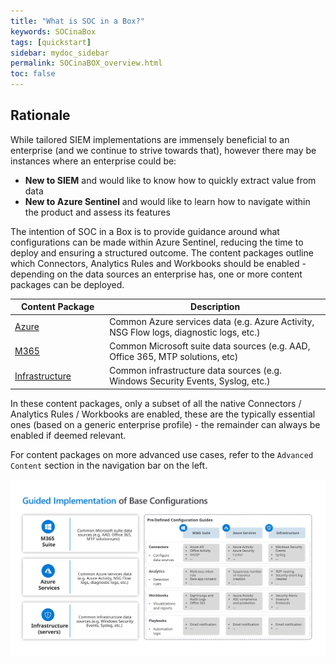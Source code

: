 ```yaml
---
title: "What is SOC in a Box?"
keywords: SOCinaBox
tags: [quickstart]
sidebar: mydoc_sidebar
permalink: SOCinaBOX_overview.html
toc: false
---
```


## Rationale
While tailored SIEM implementations are immensely beneficial to an enterprise (and we continue to strive towards that), however there may be instances where an enterprise could be:
* <b>New to SIEM</b> and would like to know how to quickly extract value from data
* <b>New to Azure Sentinel</b> and would like to learn how to navigate within the product and assess its features

The intention of SOC in a Box is to provide guidance around what configurations can be made within Azure Sentinel, reducing the time to deploy and ensuring a structured outcome. The content packages outline which Connectors, Analytics Rules and Workbooks should be enabled - depending on the data sources an enterprise has, one or more content packages can be deployed. 

<table>
<colgroup>
<col width="30%" />
<col width="70%" />
</colgroup>
<thead>
<tr class="header">
<th>Content Package</th>
<th>Description</th>
</tr>
</thead>
<tbody>
<tr>
<td markdown="span"><a alt='Azure' href='https://ko-sharon.github.io/AzSentinel/SOCinaBOX_azure.html/'>Azure</a></td>
<td markdown="span">Common Azure services data (e.g. Azure Activity, NSG Flow logs, diagnostic logs, etc.)</td>
</tr>
<tr>
<td markdown="span"><a alt='M365' href='https://ko-sharon.github.io/AzSentinel/SOCinaBOX_m365.html/'>M365</a></td>
<td markdown="span">Common Microsoft suite data sources (e.g. AAD, Office 365, MTP solutions, etc)</td>
</tr>
<tr>
<td markdown="span"><a alt='Infra' href='https://ko-sharon.github.io/AzSentinel/SOCinaBOX_infra.html/'>Infrastructure</a></td>
<td markdown="span">Common infrastructure data sources (e.g. Windows Security Events, Syslog, etc.)</td>
</tr>
</tbody>
</table>

In these content packages, only a subset of all the native Connectors / Analytics Rules / Workbooks are enabled, these are the typically essential ones (based on a generic enterprise profile) - the remainder can always be enabled if deemed relevant.

For content packages on more advanced use cases, refer to the `Advanced Content` section in the navigation bar on the left.

![alt text](https://github.com/ko-sharon/AzSentinel/blob/gh-pages/images/guides/SOCinaBOX/SOCinaBOX.svg?raw=true)

